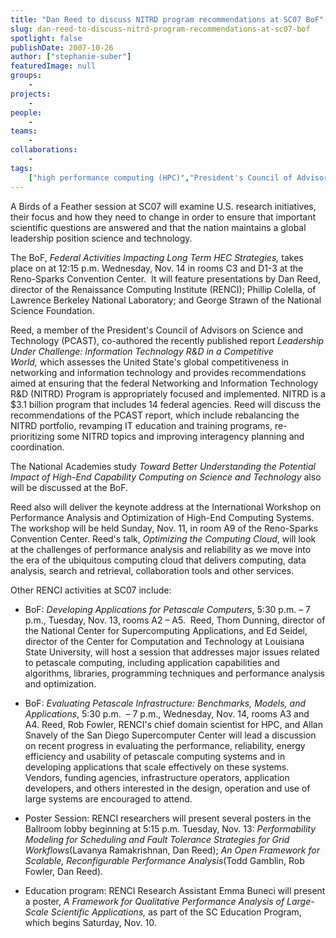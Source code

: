 ```yaml
---
title: "Dan Reed to discuss NITRD program recommendations at SC07 BoF"
slug: dan-reed-to-discuss-nitrd-program-recommendations-at-sc07-bof
spotlight: false
publishDate: 2007-10-26
author: ["stephanie-suber"]
featuredImage: null
groups:
    - 
projects:
    - 
people:
    - 
teams: 
    - 
collaborations:
    - 
tags:
    ["high performance computing (HPC)","President's Council of Advisors on Science and Technology (PCAST)"]
---
```

A Birds of a Feather session at SC07 will examine U.S. research initiatives, their focus and how they need to change in order to ensure that important scientific questions are answered and that the nation maintains a global leadership position science and technology.



The BoF, <em>Federal Activities Impacting Long Term HEC Strategies, </em>takes place on at 12:15 p.m. Wednesday, Nov. 14 in rooms C3 and D1-3 at the Reno-Sparks Convention Center.  It will feature presentations by Dan Reed, director of the Renaissance Computing Institute (RENCI); Phillip Colella, of Lawrence Berkeley National Laboratory; and George Strawn of the National Science Foundation.

Reed, a member of the President's Council of Advisors on Science and Technology (PCAST), co-authored the recently published report <em>Leadership Under Challenge: Information Technology R&amp;D in a Competitive World, </em>which assesses the United State's global competitiveness in networking and information technology and provides recommendations aimed at ensuring that the federal Networking and Information Technology R&amp;D (NITRD) Program is appropriately focused and implemented. NITRD is a $3.1 billion program that includes 14 federal agencies. Reed will discuss the recommendations of the PCAST report, which include rebalancing the NITRD portfolio, revamping IT education and training programs, re-prioritizing some NITRD topics and improving interagency planning and coordination.

The National Academies study <em>Toward Better Understanding the Potential Impact of High-End Capability Computing on Science and Technology </em>also will be discussed at the BoF.

Reed also will deliver the keynote address at the International Workshop on Performance Analysis and Optimization of High-End Computing Systems. The workshop will be held Sunday, Nov. 11, in room A9 of the Reno-Sparks Convention Center. Reed's talk, <em>Optimizing the Computing Cloud</em>, will look at the challenges of performance analysis and reliability as we move into the era of the ubiquitous computing cloud that delivers computing, data analysis, search and retrieval, collaboration tools and other services. 

Other RENCI activities at SC07 include:
<ul type="disc">
	<li>BoF: <em>Developing Applications for Petascale Computers</em>, 5:30 p.m. – 7 p.m., Tuesday, Nov. 13, rooms A2 – A5.  Reed, Thom Dunning, director of the National Center for Supercomputing Applications, and Ed Seidel, director of the Center for Computation and Technology at Louisiana State University, will host a session that addresses major issues related to petascale computing, including application capabilities and algorithms, libraries, programming techniques and performance analysis and optimization.</li>
</ul>
<ul type="disc">
	<li>BoF: <em>Evaluating Petascale Infrastructure: Benchmarks, Models, and Applications</em>, 5:30 p.m.  – 7 p.m., Wednesday, Nov. 14, rooms A3 and A4. Reed, Rob Fowler, RENCI's chief domain scientist for HPC, and Allan Snavely of the San Diego Supercomputer Center will lead a discussion on recent progress in evaluating the performance, reliability, energy efficiency and usability of petascale computing systems and in developing applications that scale effectively on these systems. Vendors, funding agencies, infrastructure operators, application developers, and others interested in the design, operation and use of large systems are encouraged to attend.</li>
</ul>
<ul type="disc">
	<li>Poster Session: RENCI researchers will present several posters in the Ballroom lobby beginning at 5:15 p.m. Tuesday, Nov. 13: <em>Performability Modeling for Scheduling and Fault Tolerance Strategies for Grid Workflows</em>(Lavanya Ramakrishnan, Dan Reed); <em>An Open Framework for Scalable, Reconfigurable Performance Analysis</em>(Todd Gamblin, Rob Fowler, Dan Reed).</li>
</ul>
<ul type="disc">
	<li>Education program: RENCI Research Assistant Emma Buneci will present a poster, <em>A Framework for Qualitative Performance Analysis of Large-Scale</em> <em>Scientific Applications, </em>as part of the SC Education Program, which begins Saturday, Nov. 10.</li>
</ul>
